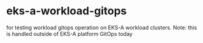 # eks-a-workload-gitops
for testing workload gitops operation on EKS-A workload clusters.
Note: this is handled outside of EKS-A platform GitOps today
